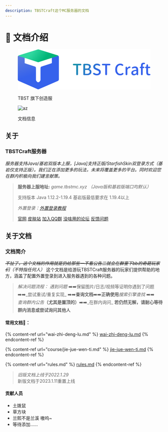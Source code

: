 ```yaml
---
description: TBSTCraft这个MC服务器的文档
---
```


# 🙂 文档介绍

<figure><img src=".gitbook/assets/Logo.png" alt=""><figcaption><p>TBST 旗下创造服</p></figcaption></figure>

<figure><img src="https://img.shields.io/static/v1?label=%E7%89%88%E6%9C%AC&#x26;message=3.5.2&#x26;color=blue" alt="az"><figcaption><p>文档信息</p></figcaption></figure>

## 关于

### TBSTCraft服务器

_服务器支持Java/基岩双版本上服，\[Java]支持正版/StarfishSkin双登录方式（基岩仅支持正版）。我们正在添加更多的玩法，未来将覆盖更多的平台。同时欢迎您在群内积极向我们建言献策。_

> **服务器上服地址:** _game.tbstmc.xyz （Java版和基岩版端口均默认）_
>
> 支持版本 Java 1.12.2-1.19.4 基岩版最低要求在 1.19.4以上
>
> &#x20;_外置登录：_[_外置登录教程_](wai-zhi-deng-lu.md)
>
> [官网](https://tbstmc.xyz) [皮肤站](https://skin.tbstmc.xyz) [加入QQ群](https://jq.qq.com/?\_wv=1027\&k=2tS7cxcw) [没啥用的论坛](https://bbs.tbstmc.xyz) [反馈问题](https://wj.qq.com/s2/12345977/adeb/)

## 关于文档

### 文档简介

~~_不扯了，这个文档的作用就是扔给那些一不看公告二就会在群里下bb的奇葩玩家们_~~_（不特指任何人）_ 这个文档是给游玩TBSTCraft服务器的玩家们提供帮助的地方，涵盖了配置外置登录到进入服务器遇到的各种问题。

> _解决问题流程：_ _遇到问题_ ➡️➡️保留图片/日志/视频等证明你遇到了问题 ➡️➡️_尝试重试/重复实现_ ➡️➡️**查询文档**➡️➡️**正确使用**_搜索引擎查找_ ➡️➡️\
> _查询群内公告_**（尤其是置顶的）**➡️➡️_在群内询问_ **若仍然无解，请耐心等待群内消息或尝试询问其他人**

#### 常用文档🔗：

{% content-ref url="wai-zhi-deng-lu.md" %}
[wai-zhi-deng-lu.md](wai-zhi-deng-lu.md)
{% endcontent-ref %}

{% content-ref url="course/jie-jue-wen-ti.md" %}
[jie-jue-wen-ti.md](course/jie-jue-wen-ti.md)
{% endcontent-ref %}

{% content-ref url="rules.md" %}
[rules.md](rules.md)
{% endcontent-ref %}

> _旧版文档上线于2022.1.29_\
> 新版文档于2023.1.11重置上线

#### 贡献人员

* 土拨鼠
* 草方块
* 兰熙不是兰溪 ⁧\~嗷呜
* 等待添加……⁧⁧


